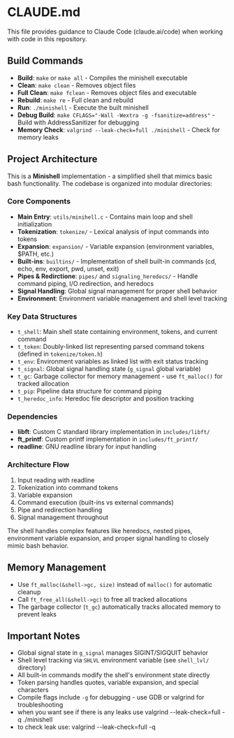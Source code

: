 # CLAUDE.md

This file provides guidance to Claude Code (claude.ai/code) when working with code in this repository.

## Build Commands

- **Build**: `make` or `make all` - Compiles the minishell executable
- **Clean**: `make clean` - Removes object files
- **Full Clean**: `make fclean` - Removes object files and executable
- **Rebuild**: `make re` - Full clean and rebuild
- **Run**: `./minishell` - Execute the built minishell
- **Debug Build**: `make CFLAGS="-Wall -Wextra -g -fsanitize=address"` - Build with AddressSanitizer for debugging
- **Memory Check**: `valgrind --leak-check=full ./minishell` - Check for memory leaks

## Project Architecture

This is a **Minishell** implementation - a simplified shell that mimics basic bash functionality. The codebase is organized into modular directories:

### Core Components

- **Main Entry**: `utils/minihell.c` - Contains main loop and shell initialization
- **Tokenization**: `tokenize/` - Lexical analysis of input commands into tokens
- **Expansion**: `expansion/` - Variable expansion (environment variables, $PATH, etc.)
- **Built-ins**: `builtins/` - Implementation of shell built-in commands (cd, echo, env, export, pwd, unset, exit)
- **Pipes & Redirctione**: `pipes/` and `signaling_heredocs/` - Handle command piping, I/O redirection, and heredocs
- **Signal Handling**: Global signal management for proper shell behavior
- **Environment**: Environment variable management and shell level tracking

### Key Data Structures

- `t_shell`: Main shell state containing environment, tokens, and current command
- `t_token`: Doubly-linked list representing parsed command tokens (defined in `tokenize/token.h`)
- `t_env`: Environment variables as linked list with exit status tracking
- `t_signal`: Global signal handling state (`g_signal` global variable)
- `t_gc`: Garbage collector for memory management - use `ft_malloc()` for tracked allocation
- `t_pip`: Pipeline data structure for command piping
- `t_heredoc_info`: Heredoc file descriptor and position tracking

### Dependencies

- **libft**: Custom C standard library implementation in `includes/libft/`
- **ft_printf**: Custom printf implementation in `includes/ft_printf/`
- **readline**: GNU readline library for input handling

### Architecture Flow

1. Input reading with readline
2. Tokenization into command tokens
3. Variable expansion
4. Command execution (built-ins vs external commands)
5. Pipe and redirection handling
6. Signal management throughout

The shell handles complex features like heredocs, nested pipes, environment variable expansion, and proper signal handling to closely mimic bash behavior.

## Memory Management

- Use `ft_malloc(&shell->gc, size)` instead of `malloc()` for automatic cleanup
- Call `ft_free_all(&shell->gc)` to free all tracked allocations
- The garbage collector (`t_gc`) automatically tracks allocated memory to prevent leaks

## Important Notes

- Global signal state in `g_signal` manages SIGINT/SIGQUIT behavior
- Shell level tracking via `SHLVL` environment variable (see `shell_lvl/` directory)
- All built-in commands modify the shell's environment state directly
- Token parsing handles quotes, variable expansion, and special characters
- Compile flags include `-g` for debugging - use GDB or valgrind for troubleshooting
- when you want see if there is any leaks use valgrind --leak-check=full -q ./minishell
- to check leak use: valgrind --leak-check=full -q